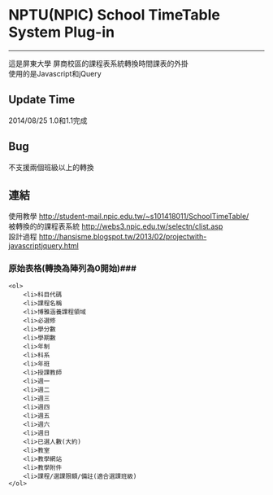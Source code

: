 # NPTU(NPIC) School TimeTable System Plug-in #
***
這是屏東大學 屏商校區的課程表系統轉換時間課表的外掛  
使用的是Javascript和jQuery  
## Update Time  ##
2014/08/25 1.0和1.1完成  
## Bug  ##  
不支援兩個班級以上的轉換  
## 連結 ##  
使用教學 http://student-mail.npic.edu.tw/~s101418011/SchoolTimeTable/  
被轉換的的課程表系統 http://webs3.npic.edu.tw/selectn/clist.asp  
設計過程 http://hansisme.blogspot.tw/2013/02/projectwith-javascriptjquery.html  
### 原始表格(轉換為陣列為0開始)###  
	<ol>
		<li>科目代碼
		<li>課程名稱
		<li>博雅涵養課程領域
		<li>必選修
		<li>學分數
		<li>學期數
		<li>年制
		<li>科系
		<li>年班
		<li>授課教師
		<li>週一
		<li>週二
		<li>週三
		<li>週四
		<li>週五
		<li>週六
		<li>週日
		<li>已選人數(大約)
		<li>教室
		<li>教學網站
		<li>教學附件
		<li>課程/選課限額/備註(適合選課班級)
	</ol>
